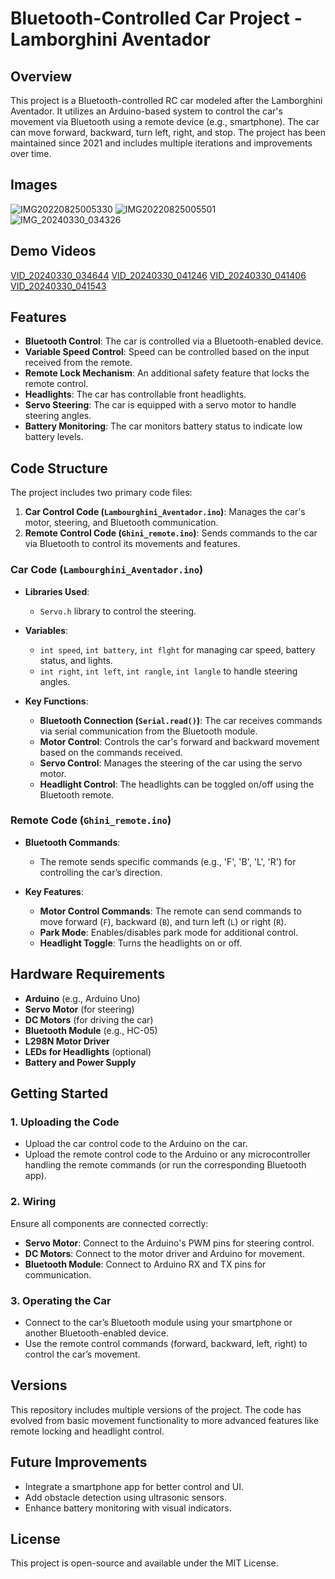 # Bluetooth-Controlled Car Project - Lamborghini Aventador

## Overview

This project is a Bluetooth-controlled RC car modeled after the Lamborghini Aventador. It utilizes an Arduino-based system to control the car's movement via Bluetooth using a remote device (e.g., smartphone). The car can move forward, backward, turn left, right, and stop. The project has been maintained since 2021 and includes multiple iterations and improvements over time.

## Images
![IMG20220825005330](https://github.com/user-attachments/assets/1f934a55-3520-41f5-90e7-8b03c2373f3c)
![IMG20220825005501](https://github.com/user-attachments/assets/b8b22c71-f689-4baa-99a6-417d9c7783da)
![IMG_20240330_034326](https://github.com/Thor8302/Bluetooth-Controlled-RC-Car/blob/main/drive_upload/IMG_20240330_034326.jpg)
## Demo Videos
[VID_20240330_034644](https://github.com/Thor8302/Bluetooth-Controlled-RC-Car/blob/main/drive_upload/VID_20240330_034644.mp4)
[VID_20240330_041246](https://github.com/Thor8302/Bluetooth-Controlled-RC-Car/blob/main/drive_upload/VID_20240330_041246.mp4)
[VID_20240330_041406](https://github.com/Thor8302/Bluetooth-Controlled-RC-Car/blob/main/drive_upload/VID_20240330_041406.mp4)
[VID_20240330_041543](https://github.com/Thor8302/Bluetooth-Controlled-RC-Car/blob/main/drive_upload/VID_20240330_041406.mp4)
## Features

- **Bluetooth Control**: The car is controlled via a Bluetooth-enabled device.
- **Variable Speed Control**: Speed can be controlled based on the input received from the remote.
- **Remote Lock Mechanism**: An additional safety feature that locks the remote control.
- **Headlights**: The car has controllable front headlights.
- **Servo Steering**: The car is equipped with a servo motor to handle steering angles.
- **Battery Monitoring**: The car monitors battery status to indicate low battery levels.

## Code Structure

The project includes two primary code files:
1. **Car Control Code (`Lambourghini_Aventador.ino`)**: Manages the car's motor, steering, and Bluetooth communication.
2. **Remote Control Code (`Ghini_remote.ino`)**: Sends commands to the car via Bluetooth to control its movements and features.

### Car Code (`Lambourghini_Aventador.ino`)

- **Libraries Used**: 
  - `Servo.h` library to control the steering.
  
- **Variables**:
  - `int speed`, `int battery`, `int flght` for managing car speed, battery status, and lights.
  - `int right`, `int left`, `int rangle`, `int langle` to handle steering angles.
  
- **Key Functions**:
  - **Bluetooth Connection (`Serial.read()`)**: The car receives commands via serial communication from the Bluetooth module.
  - **Motor Control**: Controls the car's forward and backward movement based on the commands received.
  - **Servo Control**: Manages the steering of the car using the servo motor.
  - **Headlight Control**: The headlights can be toggled on/off using the Bluetooth remote.
  
### Remote Code (`Ghini_remote.ino`)

- **Bluetooth Commands**:
  - The remote sends specific commands (e.g., 'F', 'B', 'L', 'R') for controlling the car’s direction.
  
- **Key Features**:
  - **Motor Control Commands**: The remote can send commands to move forward (`F`), backward (`B`), and turn left (`L`) or right (`R`).
  - **Park Mode**: Enables/disables park mode for additional control.
  - **Headlight Toggle**: Turns the headlights on or off.

## Hardware Requirements

- **Arduino** (e.g., Arduino Uno)
- **Servo Motor** (for steering)
- **DC Motors** (for driving the car)
- **Bluetooth Module** (e.g., HC-05)
- **L298N Motor Driver**
- **LEDs for Headlights** (optional)
- **Battery and Power Supply**

## Getting Started

### 1. Uploading the Code
- Upload the car control code to the Arduino on the car.
- Upload the remote control code to the Arduino or any microcontroller handling the remote commands (or run the corresponding Bluetooth app).

### 2. Wiring
Ensure all components are connected correctly:
- **Servo Motor**: Connect to the Arduino's PWM pins for steering control.
- **DC Motors**: Connect to the motor driver and Arduino for movement.
- **Bluetooth Module**: Connect to Arduino RX and TX pins for communication.
  
### 3. Operating the Car
- Connect to the car’s Bluetooth module using your smartphone or another Bluetooth-enabled device.
- Use the remote control commands (forward, backward, left, right) to control the car’s movement.

## Versions

This repository includes multiple versions of the project. The code has evolved from basic movement functionality to more advanced features like remote locking and headlight control.

## Future Improvements

- Integrate a smartphone app for better control and UI.
- Add obstacle detection using ultrasonic sensors.
- Enhance battery monitoring with visual indicators.


## License

This project is open-source and available under the MIT License.
